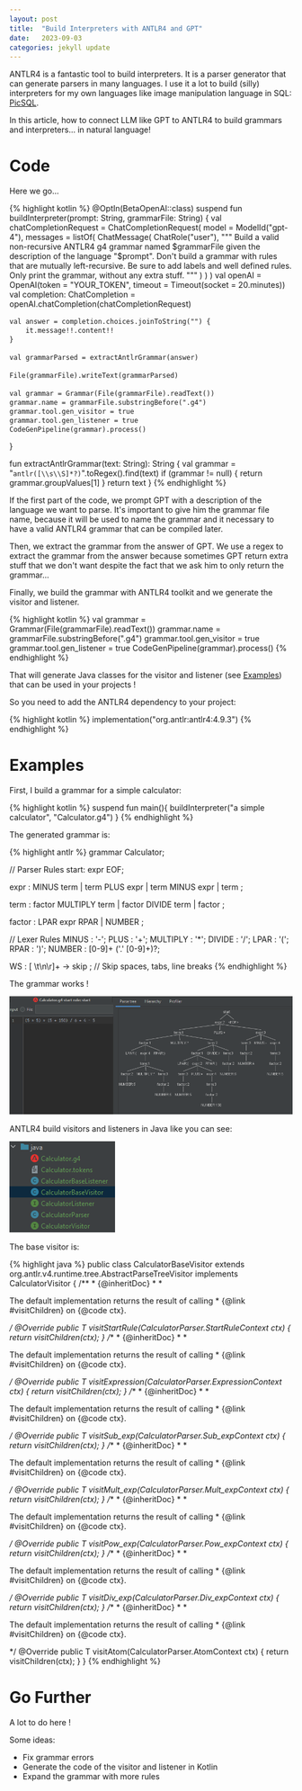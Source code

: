 ```yaml
---
layout: post
title:  "Build Interpreters with ANTLR4 and GPT"
date:   2023-09-03
categories: jekyll update
---
```


ANTLR4 is a fantastic tool to build interpreters. It is a parser generator that can generate parsers in many languages.
I use it a lot to build (silly) interpreters for my own languages like image manipulation language in SQL: [PicSQL](https://github.com/olcav/picsql).

In this article, how to connect LLM like GPT to ANTLR4 to build grammars and interpreters... in natural language!

# Code

Here we go...

{% highlight kotlin %}
@OptIn(BetaOpenAI::class)
suspend fun buildInterpreter(prompt: String, grammarFile: String) {
    val chatCompletionRequest = ChatCompletionRequest(
        model = ModelId("gpt-4"),
        messages = listOf(
            ChatMessage(
                ChatRole("user"),
                """
                Build a valid non-recursive ANTLR4 g4 grammar named $grammarFile
                given the description of the language "$prompt".
                Don't build a grammar with rules that are mutually left-recursive.
                Be sure to add labels and well defined rules.
                Only print the grammar, without any extra stuff.
                """
            )
        )
    )
    val openAI = OpenAI(token = "YOUR_TOKEN", timeout =  Timeout(socket = 20.minutes))
    val completion: ChatCompletion = openAI.chatCompletion(chatCompletionRequest)

    val answer = completion.choices.joinToString("") {
        it.message!!.content!!
    }

    val grammarParsed = extractAntlrGrammar(answer)

    File(grammarFile).writeText(grammarParsed)

    val grammar = Grammar(File(grammarFile).readText())
    grammar.name = grammarFile.substringBefore(".g4")
    grammar.tool.gen_visitor = true
    grammar.tool.gen_listener = true
    CodeGenPipeline(grammar).process()
}

fun extractAntlrGrammar(text: String): String {
    val grammar = "```antlr([\\s\\S]*?)```".toRegex().find(text)
    if (grammar != null) {
        return grammar.groupValues[1]
    }
    return text
}
{% endhighlight %}

If the first part of the code, we prompt GPT with a description of the language we want to parse.
It's important to give him the grammar file name, because it will be used to name the grammar and it necessary
to have a valid ANTLR4 grammar that can be compiled later.

Then, we extract the grammar from the answer of GPT. We use a regex to extract the grammar from the answer because
sometimes GPT return extra stuff that we don't want despite the fact that we ask him to only return the grammar...

Finally, we build the grammar with ANTLR4 toolkit and we generate the visitor and listener.

{% highlight kotlin %}
val grammar = Grammar(File(grammarFile).readText())
grammar.name = grammarFile.substringBefore(".g4")
grammar.tool.gen_visitor = true
grammar.tool.gen_listener = true
CodeGenPipeline(grammar).process()
{% endhighlight %}

That will generate Java classes for the visitor and listener (see [Examples](#examples)) that can be used in
your projects !

So you need to add the ANTLR4 dependency to your project:

{% highlight kotlin %}
implementation("org.antlr:antlr4:4.9.3")
{% endhighlight %}

# Examples

First, I build a grammar for a simple calculator:

{% highlight kotlin %}
suspend fun main(){
    buildInterpreter("a simple calculator", "Calculator.g4")
}
{% endhighlight %}

The generated grammar is:

{% highlight antlr %}
grammar Calculator;

// Parser Rules
start: expr EOF;

expr
: MINUS term
| term PLUS expr
| term MINUS expr
| term
;

term
: factor MULTIPLY term
| factor DIVIDE term
| factor
;

factor
: LPAR expr RPAR
| NUMBER
;

// Lexer Rules
MINUS       : '-';
PLUS        : '+';
MULTIPLY    : '*';
DIVIDE      : '/';
LPAR        : '(';
RPAR        : ')';
NUMBER      : [0-9]+ ('.' [0-9]+)?;

WS          : [ \t\n\r]+ -> skip ; // Skip spaces, tabs, line breaks
{% endhighlight %}

The grammar works !

![image tooltip here](/images/antlr4.png)

ANTLR4 build visitors and listeners in Java like you can see:

![image tooltip here](/images/file_generated.png)

The base visitor is:

{% highlight java %}
public class CalculatorBaseVisitor<T> extends org.antlr.v4.runtime.tree.AbstractParseTreeVisitor<T> implements CalculatorVisitor<T> {
	/**
	 * {@inheritDoc}
	 *
	 * <p>The default implementation returns the result of calling
	 * {@link #visitChildren} on {@code ctx}.</p>
	 */
	@Override public T visitStartRule(CalculatorParser.StartRuleContext ctx) { return visitChildren(ctx); }
	/**
	 * {@inheritDoc}
	 *
	 * <p>The default implementation returns the result of calling
	 * {@link #visitChildren} on {@code ctx}.</p>
	 */
	@Override public T visitExpression(CalculatorParser.ExpressionContext ctx) { return visitChildren(ctx); }
	/**
	 * {@inheritDoc}
	 *
	 * <p>The default implementation returns the result of calling
	 * {@link #visitChildren} on {@code ctx}.</p>
	 */
	@Override public T visitSub_exp(CalculatorParser.Sub_expContext ctx) { return visitChildren(ctx); }
	/**
	 * {@inheritDoc}
	 *
	 * <p>The default implementation returns the result of calling
	 * {@link #visitChildren} on {@code ctx}.</p>
	 */
	@Override public T visitMult_exp(CalculatorParser.Mult_expContext ctx) { return visitChildren(ctx); }
	/**
	 * {@inheritDoc}
	 *
	 * <p>The default implementation returns the result of calling
	 * {@link #visitChildren} on {@code ctx}.</p>
	 */
	@Override public T visitPow_exp(CalculatorParser.Pow_expContext ctx) { return visitChildren(ctx); }
	/**
	 * {@inheritDoc}
	 *
	 * <p>The default implementation returns the result of calling
	 * {@link #visitChildren} on {@code ctx}.</p>
	 */
	@Override public T visitDiv_exp(CalculatorParser.Div_expContext ctx) { return visitChildren(ctx); }
	/**
	 * {@inheritDoc}
	 *
	 * <p>The default implementation returns the result of calling
	 * {@link #visitChildren} on {@code ctx}.</p>
	 */
	@Override public T visitAtom(CalculatorParser.AtomContext ctx) { return visitChildren(ctx); }
}
{% endhighlight %}

# Go Further

A lot to do here !

Some ideas:

- Fix grammar errors
- Generate the code of the visitor and listener in Kotlin
- Expand the grammar with more rules
